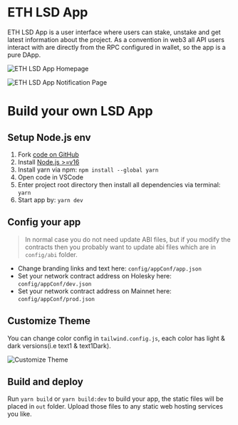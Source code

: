 # ETH LSD App

ETH LSD App is a user interface where users can stake, unstake and get latest information about the project. As a convention in web3 all API users interact with are directly from the RPC configured in wallet, so the app is a pure DApp.

![ETH LSD App Homepage](/image/ethlsd/eth_lsd_app_homepage.png 'ETH LSD APP Homepage')

![ETH LSD App Notification Page](/image/ethlsd/eth_lsd_app_notification.png  'ETH LSD APP Notification Page')

# Build your own LSD App

## Setup Node.js env
1. Fork [code on GitHub](https://github.com/stafiprotocol/eth-lsd-app)
1. Install [Node.js >=v16](https://nodejs.org/en/learn/getting-started/how-to-install-nodejs)
1. Install yarn via npm: `npm install --global yarn`
1. Open code in VSCode
1. Enter project root directory then install all dependencies via terminal: `yarn`
1. Start app by: `yarn dev`

## Config your app

> In normal case you do not need update ABI files, but if you modify the contracts then you probably want to update abi files which are in `config/abi` folder.

- Change branding links and text here: `config/appConf/app.json`
- Set your network contract address on Holesky here: `config/appConf/dev.json`
- Set your network contract address on Mainnet here: `config/appConf/prod.json`

## Customize Theme

You can change color config in `tailwind.config.js`, each color has light & dark versions(i.e text1 & text1Dark).

![Customize Theme](/image/ethlsd/customize_theme.png "Customize Theme")

## Build and deploy

Run `yarn build` or `yarn build:dev` to build your app, the static files will be placed in `out` folder. Upload those files to any static web hosting services you like.

